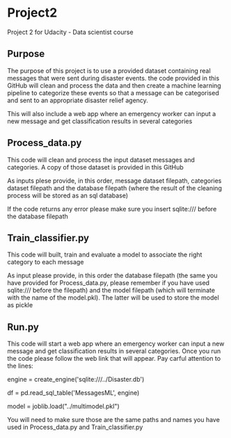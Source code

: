 # Project2
Project 2 for Udacity - Data scientist course

## Purpose
The purpose of this project is to use a provided dataset containing real messages that were sent during disaster events. the code provided in this GitHub will clean and process the data and then create a machine learning pipeline to categorize these events so that a message can be categorised and sent to an appropriate disaster relief agency.

This will also include a web app where an emergency worker can input a new message and get classification results in several categories

## Process_data.py

This code will clean and process the input dataset messages and categories. A copy of those dataset is provided in this GitHub

As inputs plese provide, in this order, message dataset filepath, categories dataset filepath and the database filepath (where the result of the cleaning process will be stored as an sql database)

If the code returns any error please make sure you insert sqlite:/// before the database filepath

## Train_classifier.py

This code will built, train and evaluate a model to associate the right category to each message

As input please provide, in this order the database filepath (the same you have provided for Process_data.py, please remember if you have used sqlite:/// before the filepath) and the model filepath (which will terminate with the name of the model.pkl). The latter will be used to store the model as pickle

## Run.py

This code will start a web app where an emergency worker can input a new message and get classification results in several categories. 
Once you run the code please follow the web link that will appear.
Pay carful attention to the lines:

engine = create_engine('sqlite:///../Disaster.db')

df = pd.read_sql_table('MessagesML', engine)

model = joblib.load("../multimodel.pkl")

You will need to make sure those are the same paths and names you have used in Process_data.py and Train_classifier.py

